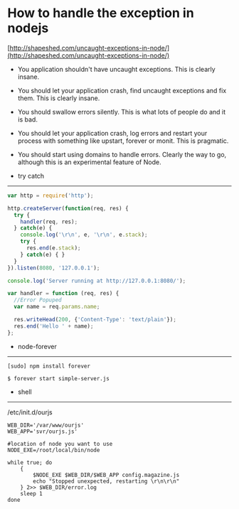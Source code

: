 How to handle the exception in nodejs
======================

[http://shapeshed.com/uncaught-exceptions-in-node/](http://shapeshed.com/uncaught-exceptions-in-node/)

- You application shouldn't have uncaught exceptions. This is clearly insane.
- You should let your application crash, find uncaught exceptions and fix them. This is clearly insane.
- You should swallow errors silently. This is what lots of people do and it is bad.
- You should let your application crash, log errors and restart your process with something like upstart, forever or monit. This is pragmatic.
- You should start using domains to handle errors. Clearly the way to go, although this is an experimental feature of Node.

- try catch
---

```js
var http = require('http');

http.createServer(function(req, res) {
  try {
    handler(req, res);
  } catch(e) {
    console.log('\r\n', e, '\r\n', e.stack);
    try {
      res.end(e.stack);
    } catch(e) { }
  }
}).listen(8080, '127.0.0.1');

console.log('Server running at http://127.0.0.1:8080/');

var handler = function (req, res) {
  //Error Popuped
  var name = req.params.name;

  res.writeHead(200, {'Content-Type': 'text/plain'});
  res.end('Hello ' + name);
};
```

- node-forever 
---

    [sudo] npm install forever
    
    $ forever start simple-server.js
    
- shell
---

 /etc/init.d/ourjs

```shell
WEB_DIR='/var/www/ourjs'
WEB_APP='svr/ourjs.js'

#location of node you want to use
NODE_EXE=/root/local/bin/node

while true; do
    {
        $NODE_EXE $WEB_DIR/$WEB_APP config.magazine.js
        echo "Stopped unexpected, restarting \r\n\r\n"
    } 2>> $WEB_DIR/error.log
    sleep 1
done
```
